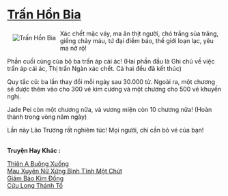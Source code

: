 <a href="https://truyenwiki.net/tran-hon-bia.41009/" title="Trấn Hồn Bia"><h1>Trấn Hồn Bia</h1></a><div style="display:table"><img align="right" style="float: left; padding: 10px;" src="https://truyenwiki.net/a/img/str/src/41009.jpg" alt="Trấn Hồn Bia">Xác chết mặc váy, ma ăn thịt người, chó trắng sủa trăng, giếng chảy máu, tứ đại điềm báo, thế giới loạn lạc, yêu ma nở rộ!<p></p> Phần cuối cùng của bộ ba trấn áp cái ác! (Hai phần đầu là Ghi chú về việc trấn áp cái ác, Thị trấn Ngàn xác chết. Cả hai đều đã kết thúc)<p></p> Quy tắc cũ: ba lần thay đổi mỗi ngày sau 30.000 từ. Ngoài ra, một chương sẽ được thêm vào cho 300 vé kim cương và một chương cho 500 vé khuyến nghị.<p></p> Jade Pei còn một chương nữa, và vương miện còn 10 chương nữa! (Hoàn thành trong vòng năm ngày)<p></p> Lần này Lão Trương rất nghiêm túc! Mọi người, chỉ cần bỏ vé của bạn!</div><p><br><b>Truyện Hay Khác :</b></p><a href="https://truyenwiki.net/thien-a-buong-xuong.35226/" alt="Thiên A Buông Xuống">Thiên A Buông Xuống</a><br/><a href="https://github.com/nownovels/wikidich/tree/master/truyenhay/34996" alt="Mau Xuyên Nữ Xứng Bình Tĩnh Một Chút">Mau Xuyên Nữ Xứng Bình Tĩnh Một Chút</a><br/><a href="https://github.com/nownovels/wikidich/tree/master/truyenhay/36505" alt="Giám Bảo Kim Đồng">Giám Bảo Kim Đồng</a><br/><a href="https://github.com/nownovels/wikidich/tree/master/truyenhay/35410" alt="Cửu Long Thánh Tổ">Cửu Long Thánh Tổ</a><br/>